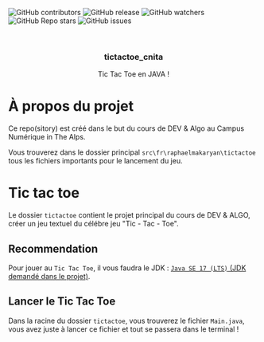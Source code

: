 ![GitHub contributors](https://img.shields.io/github/contributors/raphaelmakaryan/tictactoe_cnita?color=0d0&style=for-the-badge)
![GitHub release](https://img.shields.io/github/v/release/raphaelmakaryan/tictactoe_cnita?style=for-the-badge)
![GitHub watchers](https://img.shields.io/github/watchers/raphaelmakaryan/tictactoe_cnita?style=for-the-badge)
![GitHub Repo stars](https://img.shields.io/github/stars/raphaelmakaryan/tictactoe_cnita?color=%23fa0&style=for-the-badge)
![GitHub issues](https://img.shields.io/github/issues/raphaelmakaryan/tictactoe_cnita?style=for-the-badge)

<br />
<div align="center">

<h3 align="center">tictactoe_cnita</h3>
  <p align="center">
   Tic Tac Toe en JAVA !
  </p>
</div>


# À propos du projet
Ce repo(sitory) est créé dans le but du cours de DEV & Algo au Campus Numérique in The Alps.

Vous trouverez dans le dossier principal `src\fr\raphaelmakaryan\tictactoe` tous les fichiers importants pour le lancement du jeu.

# Tic tac toe
Le dossier `tictactoe` contient le projet principal du cours de DEV & ALGO, créer un jeu textuel du célébre jeu "Tic - Tac - Toe".


## Recommendation
Pour jouer au `Tic Tac Toe`, il vous faudra le JDK : [`Java SE 17 (LTS)` (JDK demandé dans le projet)](https://www.oracle.com/java/technologies/downloads/#java17).

## Lancer le Tic Tac Toe
Dans la racine du dossier  `tictactoe`, vous trouverez le fichier `Main.java`, vous avez juste à lancer ce fichier et tout se passera dans le terminal !